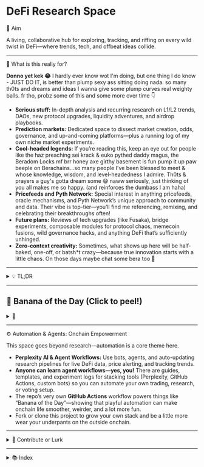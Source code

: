 # DeFi Research Space

  <summary>🧠 Aim</summary>

  A living, collaborative hub for exploring, tracking, and riffing on every wild twist in DeFi—where trends, tech, and offbeat ideas collide.

---

  <summary>🤔 What is this really for?</summary>

 **Donno yet kek 😂** 
I hardly ever know wot I'm doing, but one thing I do know - JUST DO IT, is better than plump sexy ass sitting doing nada. so many th0ts and dreams and ideas I wanna give some plump curves real weighty balls. fr tho, probz some of this and some more over time 👇

- **Serious stuff:** In-depth analysis and recurring research on L1/L2 trends, DAOs, new protocol upgrades, liquidity adventures, and airdrop playbooks.
- **Prediction markets:** Dedicated space to dissect market creation, odds, governance, and up-and-coming platforms—plus a running log of my own niche market experiments.
- **Cool-headed legends:** If you’re reading this, keep an eye out for people like the haz preaching sei krack & euko pythed daddy magus, the Beradom Locks mf brr honey axe girthy basement is fun pump it up paw beeple on Berachains...so many people I've been blessed to meet & whose knowledge, wisdom, and level-headedness I admire. Th0ts & prayers a guy's gotta dream some 😅 naww seriously, just thinking of you all makes me so happy. (and reinforces the dumbass I am haha)
- **Pricefeeds and Pyth Network:** Special interest in anything pricefeeds, oracle mechanisms, and Pyth Network’s unique approach to community and data. Their vibe is top-tier—you’ll find me referencing, remixing, and celebrating their breakthroughs often!
- **Future plans:** Reviews of tech upgrades (like Fusaka), bridge experiments, composable modules for protocol chaos, memecoin fusions, wild governance hacks, and anything DeFi that’s sufficiently unhinged.
- **Zero-context creativity:** Sometimes, what shows up here will be half-baked, one-off, or batsh*t crazy—because true innovation starts with a little chaos. On those days maybe chat some bera too 🐻


---

<details>
  <summary>💡 TL;DR</summary>
  If it’s DeFi—and it’s new, complex, smart, chaotic, or just plain odd—I’m putting it here. 😎🚀
</details>

---

## 🍌 Banana of the Day (Click to peel!)

<details>
  <summary>🍌</summary>
  Today's Banana: [auto-updated]  
  Did you know? Bananas can’t vote, but some DAOs act like they can.
</details>

---

  <summary>⚙️ Automation & Agents: Onchain Empowerment</summary>

  This space goes beyond research—automation is a core theme here.

  - **Perplexity AI & Agent Workflows:** Use bots, agents, and auto-updating research pipelines for live DeFi data, price alerting, and tracking trends.
  - **Anyone can learn agent workflows—yes, you!** There are guides, templates, and experiment logs for stacking tools (Perplexity, GitHub Actions, custom bots) so you can automate your own trading, research, or voting setup.
  - The repo’s very own **GitHub Actions** workflow powers things like “Banana of the Day”—showing that playful automation can make onchain life smoother, weirder, and a lot more fun.
  - Fork or clone this project to grow your own stack and be a little more wear your underpants on the outside onchain.


---

<details>
  <summary>🧃 Contribute or Lurk</summary>

  Want to add research, or maybe a new banana fact? Fork away.  
  We’re chill. Just:
  - Keep it real—you weird can't-read vibes are welcome.
  - Be provocative and respectful.
  - Engage others in th0ts™ – **ASKING QUESTIONS IS COOL**; eff'm to anyone who discourages curiosity.  
  - If it makes someone say “wtf that’s actually interesting,” it belongs here.

  > This is a space where questions = progress.  
  > Responsible, thoughtful Q&A is encouraged—and helps us all do better work.

</details>


---

<details>
  <summary>📚 Index</summary>

  - [2025 L2 DeFi Trends and Analysis](2025-Analysis/2025-L2-Trends.md)
</details>
